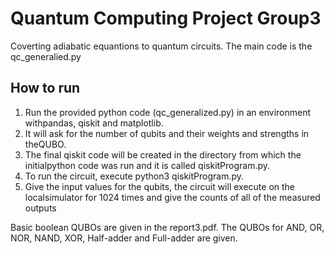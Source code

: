 # Quantum Computing Project Group3
Coverting adiabatic equantions to quantum circuits.
The main code is the qc_generalied.py

## How to run
1.  Run the provided python code (qc_generalized.py) in an environment withpandas, qiskit and matplotlib.
2.  It will ask for the number of qubits and their weights and strengths in theQUBO.
3.  The final qiskit code will be created in the directory from which the initialpython code was run and it is called qiskitProgram.py.
4.  To run the circuit, execute python3 qiskitProgram.py.
5.  Give the input values for the qubits, the circuit will execute on the localsimulator for 1024 times and give the counts of all of the measured outputs

Basic boolean QUBOs are given in the report3.pdf. The QUBOs for AND, OR, NOR, NAND, XOR, Half-adder and Full-adder are given.

